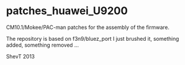 patches_huawei_U9200
====================

CM10.1/Mokee/PAC-man patches for the assembly of the firmware.

The repository is based on f3n9/bluez_port
I just brushed it, something added, something removed ...

ShevT 2013
